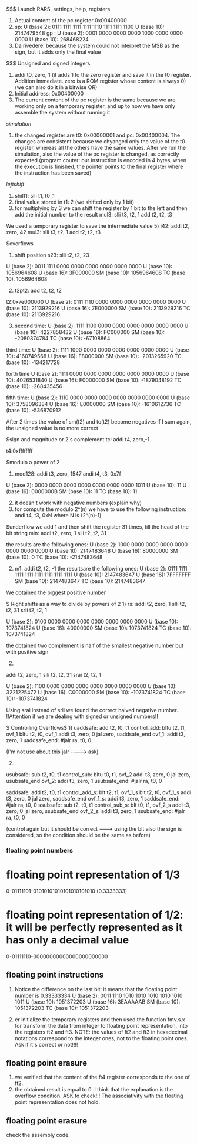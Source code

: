 $$$ Launch RARS, settings, help, registers

1) Actual content of the pc register 0x00400000
2) sp:  U (base 2):   0111 1111 1111 1111 1110 1111 1111 1100 
    U (base 10):  2147479548
gp : U (base 2):   0001 0000 0000 0000 1000 0000 0000 0000 
U (base 10):  268468224
3) Da rivedere: because the system could not interpret the MSB as the sign, but it adds only the final value 

$$$ Unsigned and signed integers

1) addi t0, zero, 1 (it adds 1 to the zero register and save it in the t0 register. Addition immediate. zero is a ROM register whose content is always 0) (we can also do it in a bitwise OR)
2) Initial address: 0x00400000
3) The current content of the pc register is the same because we are working only on a temporary register, and up to now we have only assemble the system without running it 

$simulation$
1) the changed register are t0: 0x00000001 and pc: 0x00400004. The changes are consistent because we chyanged only the value of the t0 register, whereas all the others have the same values. After we run the simulation, also the value of the pc register is changed, as correctly expected (program couter: our instruction is encoded in 4 bytes, when the execution is finished, the pointer points to the final register where the instruction has been saved)

$left shift$
1) shift1: slli t1, t0 ,1 
2) final value stored in t1: 2 (we shifted only by 1 bit)
3) for multiplying by 3 we can shift the register by 1 bit to the left and then add the initial number to the result
mul3:
slli t3, t2, 1
add t2, t2, t3 

We used a temporary register to save the intermediate value 
5) i42:
addi t2, zero, 42
mul3:
slli t3, t2, 1
add t2, t2, t3 

$overflows
1) shift position 
s23:
slli t2, t2, 23

U (base 2):   0011 1111 0000 0000 0000 0000 0000 0000 
U (base 10):  1056964608
U (base 16):  3F000000
SM (base 10): 1056964608
TC (base 10): 1056964608

2) t2pt2:
add t2, t2, t2

t2:0x7e000000
U (base 2):   0111 1110 0000 0000 0000 0000 0000 0000 
U (base 10):  2113929216
U (base 16):  7E000000
SM (base 10): 2113929216
TC (base 10): 2113929216

3) second time:
U (base 2):   1111 1100 0000 0000 0000 0000 0000 0000 
U (base 10):  4227858432
U (base 16):  FC000000
SM (base 10): -2080374784
TC (base 10): -67108864

third time: 
U (base 2):   1111 1000 0000 0000 0000 0000 0000 0000 
U (base 10):  4160749568
U (base 16):  F8000000
SM (base 10): -2013265920
TC (base 10): -134217728

forth time U (base 2):   1111 0000 0000 0000 0000 0000 0000 0000 
U (base 10):  4026531840
U (base 16):  F0000000
SM (base 10): -1879048192
TC (base 10): -268435456

fifth time: 
U (base 2):   1110 0000 0000 0000 0000 0000 0000 0000 
U (base 10):  3758096384
U (base 16):  E0000000
SM (base 10): -1610612736
TC (base 10): -536870912

After 2 times the value of sm(t2) and tc(t2) become negatives 
If I sum again, the unsigned value is no more correct

$sign and magnitude or 2's complement
tc:
addi t4, zero,-1

t4:0xffffffff

$modulo a power of 2
1) mod128:
addi t3, zero, 1547
andi t4, t3, 0x7f


U (base 2):   0000 0000 0000 0000 0000 0000 0000 1011 
U (base 10):  11
U (base 16):  0000000B
SM (base 10): 11
TC (base 10): 11

2) it doesn't work with negative numbers (explain why)
3) for compute the modulo 2^(n) we have to use the following instruction:
andi t4, t3, 0xN where N is (2^(n)-1)

$underflow 
we add 1 and then shift the register 31 times, till the head of the bit string
min:
addi t2, zero, 1
slli t2, t2, 31

the results are the following ones:
U (base 2):   1000 0000 0000 0000 0000 0000 0000 0000 
U (base 10):  2147483648
U (base 16):  80000000
SM (base 10): 0
TC (base 10): -2147483648

2) m1:
addi t2, t2, -1
the resultsare the following ones:
U (base 2):   0111 1111 1111 1111 1111 1111 1111 1111 
U (base 10):  2147483647
U (base 16):  7FFFFFFF
SM (base 10): 2147483647
TC (base 10): 2147483647

We obtained the biggest positive number

$ Right shifts as a way to divide by powers of 2
1)
rs:
addi t2, zero, 1
slli t2, t2, 31
srli t2, t2, 1


U (base 2):   0100 0000 0000 0000 0000 0000 0000 0000 
U (base 10):  1073741824
U (base 16):  40000000
SM (base 10): 1073741824
TC (base 10): 1073741824

the obtained two complement is half of the smallest negative number but with positive sign 

2)
addi t2, zero, 1
slli t2, t2, 31
srai t2, t2, 1

U (base 2):   1100 0000 0000 0000 0000 0000 0000 0000 
U (base 10):  3221225472
U (base 16):  C0000000
SM (base 10): -1073741824
TC (base 10): -1073741824

Using srai instead of srli we found the correct halved negative number.
!!Attention if we are dealing with signed or unsigned numbers!!

$ Controlling Overflows$
1) 
uaddsafe:
add t2, t0, t1
control_add:
bltu t2, t1, ovf_1
bltu t2, t0, ovf_1
addi t3, zero, 0
jal zero, uaddsafe_end
ovf_1: 
addi t3, zero, 1
uaddsafe_end:
#jalr ra, t0, 0

(I'm not use about this jalr ----> ask)

2)
usubsafe:
sub t2, t0, t1
control_sub:
bltu t0, t1, ovf_2
addi t3, zero, 0
jal zero, usubsafe_end
ovf_2:
addi t3, zero, 1
usubsafe_end:
#jalr ra, t0, 0

saddsafe:
add t2, t0, t1
control_add_s:
blt t2, t1, ovf_1_s
blt t2, t0, ovf_1_s
addi t3, zero, 0
jal zero, saddsafe_end
ovf_1_s: 
addi t3, zero, 1
saddsafe_end:
#jalr ra, t0, 0
ssubsafe:
sub t2, t0, t1
control_sub_s:
blt t0, t1, ovf_2_s
addi t3, zero, 0
jal zero, ssubsafe_end
ovf_2_s:
addi t3, zero, 1
ssubsafe_end:
#jalr ra, t0, 0


(control again but it should be correct ---> using the blt also the sign is considered, so the condition should be the same as before)

### floating point numbers
# floating point representation of 1/3 
0-01111101-01010101010101010101010 (0.3333333)

# floating point representation of 1/2: it will be perfectly represented as it has only a decimal value 
0-01111110-00000000000000000000000

## floating point instructions
1) Notice the difference on the last bit: it means that the floating point number is 0.33333334
U (base 2):   0011 1110 1010 1010 1010 1010 1010 1011 
U (base 10):  1051372203
U (base 16):  3EAAAAAB
SM (base 10): 1051372203
TC (base 10): 1051372203

2) er initialize the temporary registers and then used the function fmv.s.x for transform the data from integer to floating point representation, into the registers ft2 and ft3.
NOTE: the values of ft2 and ft3 in hexadecimal notations correspond to the integer ones, not to the floating point ones. Ask if it's correct or not!!!!

## floating point erasure 
1) we verified that the content of the ft4 register corresponds to the one of ft2.
2) the obtained result is equal to 0. I think that the explanation is the overflow condition. ASK to check!!! The associativity with the floating point representation does not hold. 

## floating point erasure
check the assembly code.

